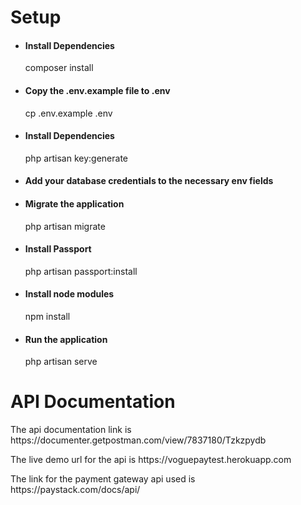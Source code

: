 <h1>Setup</h1>
<ul>
    <li>
        <h4>Install Dependencies</h4>
        <p>composer install</p>
    </li>
    <li>
        <h4>Copy the .env.example file to .env</h4>
        <p>cp .env.example .env</p>
    </li>
    <li>
        <h4>Install Dependencies</h4>
        <p>php artisan key:generate</p>
    </li>
    <li>
        <h4>Add your database credentials to the necessary env fields</h4>
    </li>
    <li>
        <h4>Migrate the application</h4>
        <p>php artisan migrate</p>
    </li>
    <li>
        <h4>Install Passport</h4>
        <p>php artisan passport:install</p>
    </li>
    <li>
        <h4>Install node modules</h4>
        <p>npm install</p>
    </li>
    <li>
        <h4>Run the application</h4>
        <p>php artisan serve</p>
    </li>
</ul>

<h1>API Documentation</h1>
<p>The api documentation link is https://documenter.getpostman.com/view/7837180/Tzkzpydb</p>
<p>The live demo url for the api is https://voguepaytest.herokuapp.com</p>
<p>The link for the payment gateway api used is https://paystack.com/docs/api/</p>

